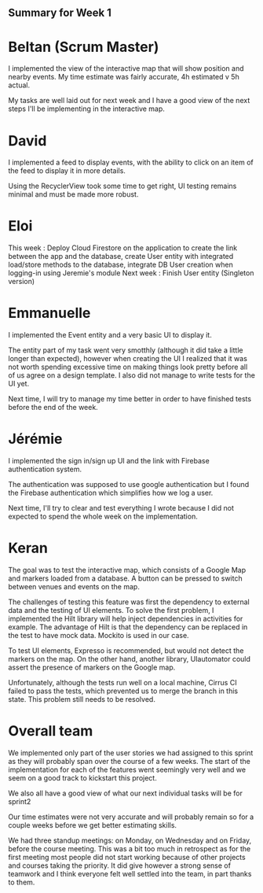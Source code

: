 ## Summary for Week 1

# Beltan (Scrum Master)

I implemented the view of the interactive map that will show position and nearby events.
My time estimate was fairly accurate, 4h estimated v 5h actual. 

My tasks are well laid out for next week and I have a good view of the next steps I'll be implementing in the interactive map.

# David

I implemented a feed to display events, with the ability to click on an item of the feed to display it in more details.

Using the RecyclerView took some time to get right, UI testing remains minimal and must be made more robust.

# Eloi

This week : Deploy Cloud Firestore on the application to create the link between the app and the database, create User entity with integrated load/store methods to the database, integrate DB User creation when logging-in using Jeremie's module 
Next week : Finish User entity (Singleton version)

# Emmanuelle

I implemented the Event entity and a very basic UI to display it.

The entity part of my task went very smotthly (although it did take a little longer than expected), however when creating the UI I realized that it was not worth spending excessive time on making things look pretty before all of us agree on a design template. I also did not manage to write tests for the UI yet.

Next time, I will try to manage my time better in order to have finished tests before the end of the week.

# Jérémie

I implemented the sign in/sign up UI and the link with Firebase authentication system.

The authentication was supposed to use google authentication but I found the Firebase authentication which simplifies how we log a user.

Next time, I'll try to clear and test everything I wrote because I did not expected to spend the whole week on the implementation.

# Keran

The goal was to test the interactive map, which consists of a Google Map and markers loaded from a database. A button can be pressed to switch between venues and events on the map.

The challenges of testing this feature was first the dependency to external data and the testing of UI elements.
To solve the first problem, I implemented the Hilt library will help inject dependencies in activities for example. The advantage of Hilt is that the dependency can be replaced in the test to have mock data. Mockito is used in our case.

To test UI elements, Expresso is recommended, but would not detect the markers on the map. On the other hand, another library, UIautomator could assert the presence of markers on the Google map.

Unfortunately, although the tests run well on a local machine, Cirrus CI failed to pass the tests, which prevented us to merge the branch in this state. This problem still needs to be resolved.

# Overall team

We implemented only part of the user stories we had assigned to this sprint as they will probably span over the course
of a few weeks. The start of the implementation for each of the features went seemingly very well and we seem on a good
track to kickstart this project. 

We also all have a good view of what our next individual tasks will be for sprint2

Our time estimates were not very accurate and will probably remain so for a couple weeks before we get better estimating
skills.

We had three standup meetings: on Monday, on Wednesday and on Friday, before the course meeting. This was a bit too much in
retrospect as for the first meeting most people did not start working because of other projects and courses taking the priority.
It did give however a strong sense of teamwork and I think everyone felt well settled into the team, in part thanks to them. 